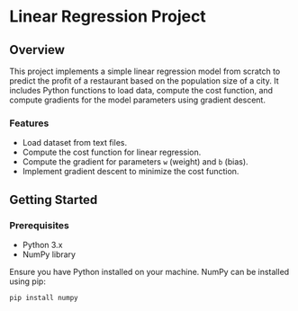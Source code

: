# Linear Regression Project

## Overview

This project implements a simple linear regression model from scratch to predict the profit of a restaurant based on the population size of a city. It includes Python functions to load data, compute the cost function, and compute gradients for the model parameters using gradient descent.

### Features

- Load dataset from text files.
- Compute the cost function for linear regression.
- Compute the gradient for parameters `w` (weight) and `b` (bias).
- Implement gradient descent to minimize the cost function.

## Getting Started

### Prerequisites

- Python 3.x
- NumPy library

Ensure you have Python installed on your machine. NumPy can be installed using pip:

```bash
pip install numpy
